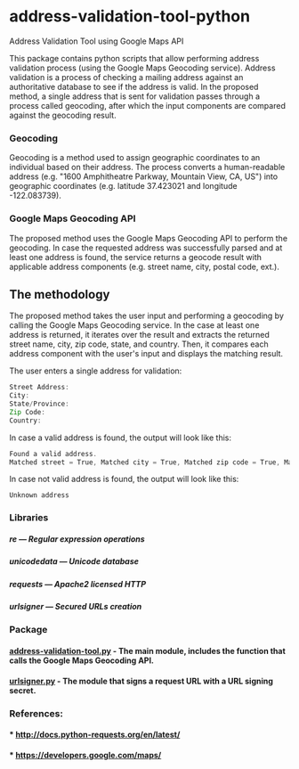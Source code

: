 # address-validation-tool-python
Address Validation Tool using Google Maps API

This package contains python scripts that allow performing address validation process (using the Google Maps Geocoding service). Address validation is a process of checking a mailing address against an authoritative database to see if the address is valid. In the proposed method, a single address that is sent for validation passes through a process called geocoding, after which the input components are compared against the geocoding result.

### Geocoding
Geocoding is a method used to assign geographic coordinates to an individual based on their address. The process converts a human-readable address (e.g. "1600 Amphitheatre Parkway, Mountain View, CA, US") into geographic coordinates (e.g. latitude 37.423021 and longitude -122.083739).

### Google Maps Geocoding API
The proposed method uses the Google Maps Geocoding API to perform the geocoding. In case the requested address was successfully parsed and at least one address is found, the service returns a geocode result with applicable address components (e.g. street name, city, postal code, ext.).

## The methodology
The proposed method takes the user input and performing a geocoding by calling the Google Maps Geocoding service. In the case at least one address is returned, it iterates over the result and extracts the returned street name, city, zip code, state, and country. Then, it compares each address component with the user's input and displays the matching result.

The user enters a single address for validation:
```js
Street Address: 
City:
State/Province:
Zip Code:
Country:
```
In case a valid address is found, the output will look like this:
```js
Found a valid address.
Matched street = True, Matched city = True, Matched zip code = True, Matched state = True, Matched country = True, (lat, lng) = (x, y)
```
In case not valid address is found, the output will look like this:
```
Unknown address
```

### Libraries
#####   re — Regular expression operations
#####   unicodedata — Unicode database
#####   requests — Apache2 licensed HTTP
#####   urlsigner — Secured URLs creation

### Package
#### [address-validation-tool.py](https://github.com/lironmarcus/address-validation/blob/master/address-validation-tool.py) - The main module, includes the function that calls the Google Maps Geocoding API.
#### [urlsigner.py](https://github.com/lironmarcus/address-validation/blob/master/urlsigner.py) - The module that signs a request URL with a URL signing secret.

### References:
#### * http://docs.python-requests.org/en/latest/
#### * https://developers.google.com/maps/
